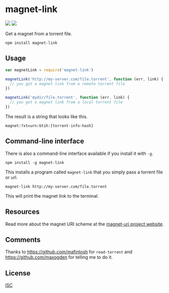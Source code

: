 # magnet-link

[![](https://img.shields.io/npm/v/magnet-link.svg?style=flat-square)](https://www.npmjs.com/package/magnet-link)
[![](https://img.shields.io/travis/ngoldman/magnet-link.svg?style=flat-square)](https://travis-ci.org/ngoldman/magnet-link)

Get a magnet from a torrent file.

```
npm install magnet-link
```

## Usage

```js
var magnetLink = require('magnet-link')

magnetLink('http://my-server.com/file.torrent', function (err, link) {
  // you got a magnet link from a remote torrent file
})

magnetLink('mydir/file.torrent', function (err, link) {
  // you got a magnet link from a local torrent file
})
```

The result is a string that looks like this.

```
magnet:?xt=urn:btih:[torrent-info-hash]
```

## Command-line interface

There is also a command-line interface available if you install it with `-g`.

```
npm install -g magnet-link
```

This installs a program called `magnet-link` that you simply pass a torrent file or url.

```
magnet-link http://my-server.com/file.torrent
```

This will print the magnet link to the terminal.

## Resources

Read more about the magnet URI scheme at the [magnet-uri project website](http://magnet-uri.sourceforge.net).

## Comments

Thanks to https://github.com/mafintosh for `read-torrent` and https://github.com/maxogden for telling me to do it.

## License

[ISC](LICENSE.md)
